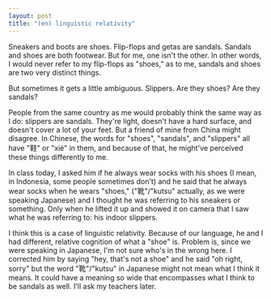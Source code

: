 ```yaml
---
layout: post
title: "(en) linguistic relativity"
---
```


Sneakers and boots are shoes. Flip-flops and getas are sandals. Sandals and shoes are both footwear. But for me, one isn't the other. In other words, I would never refer to my flip-flops as "shoes," as to me, sandals and shoes are two very distinct things.

But sometimes it gets a little ambiguous. Slippers. Are they shoes? Are they sandals?

People from the same country as me would probably think the same way as I do: slippers are sandals. They're light, doesn't have a hard surface, and doesn't cover a lot of your feet. But a friend of mine from China might disagree. In Chinese, the words for "shoes", "sandals", and "slippers" all have "鞋" or "xié" in them, and because of that, he might've perceived these things differently to me.

In class today, I asked him if he always wear socks with his shoes (I mean, in Indonesia, some people sometimes don't) and he said that he always wear socks when he wears "shoes," ("靴"/"kutsu" actually, as we were speaking Japanese) and I thought he was referring to his sneakers or something. Only when he lifted it up and showed it on camera that I saw what he was referring to: his indoor slippers.

I think this is a case of linguistic relativity. Because of our language, he and I had different, relative cognition of what a "shoe" is. Problem is, since we were speaking in Japanese, I'm not sure who's in the wrong here. I corrected him by saying "hey, that's not a shoe" and he said "oh right, sorry" but the word "靴"/"kutsu" in Japanese might not mean what I think it means. It could have a meaning so wide that encompasses what I think to be sandals as well. I'll ask my teachers later.
